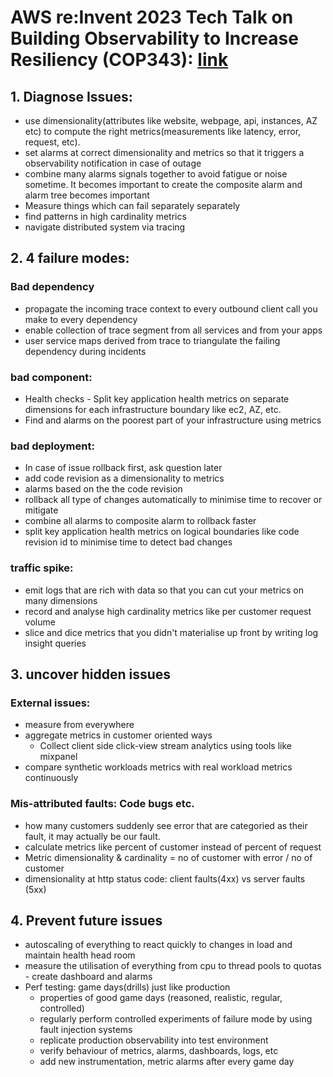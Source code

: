 # AWS re:Invent 2023 Tech Talk on Building Observability to Increase Resiliency (COP343): [link](https://www.youtube.com/watch?v=MARiKxvrdmc&ab_channel=AWSEvents)

## 1. Diagnose Issues:
- use dimensionality(attributes like website, webpage, api, instances, AZ etc) to compute the right metrics(measurements like latency, error, request, etc).
- set alarms at correct dimensionality and metrics so that it triggers a observability notification in case of outage
- combine many alarms signals together to avoid fatigue or noise sometime. It becomes important to create the composite alarm and alarm tree becomes important
- Measure things which can fail separately separately
- find patterns in high cardinality metrics
- navigate distributed system via tracing

## 2. 4 failure modes:
### Bad dependency
- propagate the incoming trace context to every outbound client call you make to every dependency
- enable collection of trace segment from all services and from your apps
- user service maps derived from trace to triangulate the failing dependency during incidents

### bad component:
- Health checks - Split key application health metrics on separate dimensions for each infrastructure boundary like ec2, AZ, etc.
- Find and alarms on the poorest part of your infrastructure using metrics 

### bad deployment:
  - In case of issue rollback first, ask question later
  - add code revision as a dimensionality to metrics
  - alarms based on the the code revision
  - rollback all type of changes automatically to minimise time to recover or mitigate
  - combine all alarms to composite alarm to rollback faster
  - split key application health metrics on logical boundaries like code revision id to minimise time to detect bad changes

### traffic spike: 
- emit logs that are rich with data so that you can cut your metrics on many dimensions
- record and analyse high cardinality metrics like per customer request volume
- slice and dice metrics that you didn't materialise up front by writing log insight queries

## 3. uncover hidden issues
### External issues:
- measure from everywhere
- aggregate metrics in customer oriented ways
  - Collect client side click-view stream analytics using tools like mixpanel
- compare synthetic workloads metrics with real workload metrics continuously

### Mis-attributed faults: Code bugs etc.
- how many customers suddenly see error that are categoried as their fault, it may actually be our fault.
- calculate metrics like percent of customer instead of percent of request
- Metric dimensionality & cardinality = no of customer with error / no of customer
- dimensionality at http status code: client faults(4xx) vs server faults (5xx)

  
## 4. Prevent future issues
- autoscaling of everything to react quickly to changes in load and maintain health head room
- measure the utilisation of everything from cpu to thread pools to quotas - create dashboard and alarms
- Perf testing: game days(drills) just like production
  - properties of good game days (reasoned, realistic, regular, controlled)
  - regularly perform controlled experiments of failure mode by using fault injection systems
  - replicate production observability into test environment
  - verify behaviour of metrics, alarms, dashboards, logs, etc
  - add new instrumentation, metric alarms after every game day